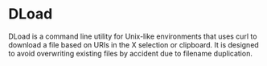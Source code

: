 # DLoad

DLoad is a command line utility for Unix-like environments that uses curl to
download a file based on URIs in the X selection or clipboard.  It is designed
to avoid overwriting existing files by accident due to filename duplication.
